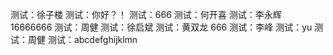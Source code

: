 测试：徐子楼
测试：你好？！
测试：666
测试：何开喜
测试：李永辉
16666666
测试：周健
测试：徐启斌
测试：黄双龙
666
测试：李峰
测试：yu
测试：周健
测试：abcdefghijklmn